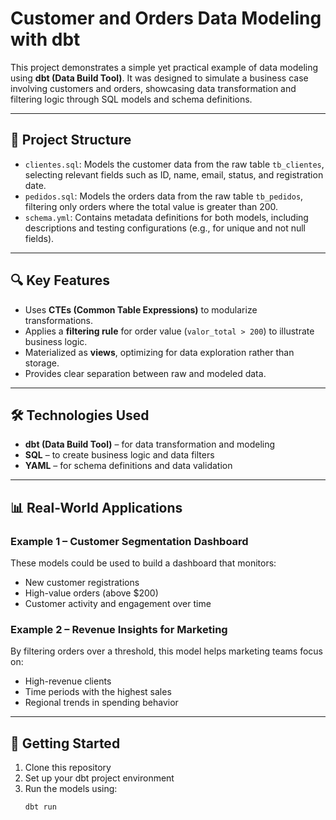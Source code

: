 # Customer and Orders Data Modeling with dbt

This project demonstrates a simple yet practical example of data modeling using **dbt (Data Build Tool)**. It was designed to simulate a business case involving customers and orders, showcasing data transformation and filtering logic through SQL models and schema definitions.

---

## 🧩 Project Structure

- `clientes.sql`: Models the customer data from the raw table `tb_clientes`, selecting relevant fields such as ID, name, email, status, and registration date.
- `pedidos.sql`: Models the orders data from the raw table `tb_pedidos`, filtering only orders where the total value is greater than 200.
- `schema.yml`: Contains metadata definitions for both models, including descriptions and testing configurations (e.g., for unique and not null fields).

---

## 🔍 Key Features

- Uses **CTEs (Common Table Expressions)** to modularize transformations.
- Applies a **filtering rule** for order value (`valor_total > 200`) to illustrate business logic.
- Materialized as **views**, optimizing for data exploration rather than storage.
- Provides clear separation between raw and modeled data.

---

## 🛠️ Technologies Used

- **dbt (Data Build Tool)** – for data transformation and modeling
- **SQL** – to create business logic and data filters
- **YAML** – for schema definitions and data validation

---

## 📊 Real-World Applications

### Example 1 – Customer Segmentation Dashboard
These models could be used to build a dashboard that monitors:
- New customer registrations
- High-value orders (above $200)
- Customer activity and engagement over time

### Example 2 – Revenue Insights for Marketing
By filtering orders over a threshold, this model helps marketing teams focus on:
- High-revenue clients
- Time periods with the highest sales
- Regional trends in spending behavior

---

## 🚀 Getting Started

1. Clone this repository
2. Set up your dbt project environment
3. Run the models using:
   ```bash
   dbt run
